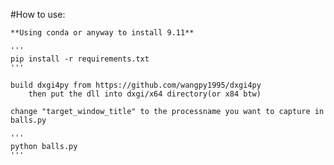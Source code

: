 #How to use:

    **Using conda or anyway to install 9.11**

    '''
    pip install -r requirements.txt
    '''

    build dxgi4py from https://github.com/wangpy1995/dxgi4py
        then put the dll into dxgi/x64 directory(or x84 btw)

    change "target_window_title" to the processname you want to capture in balls.py

    '''
    python balls.py
    '''
